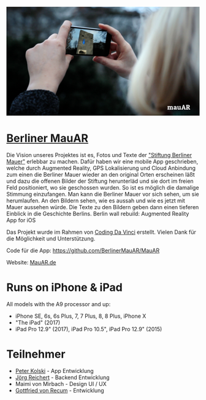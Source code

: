 ![MauAR usecase](fotoUsecase.png)

# [Berliner MauAR](http://mauar.de)
Die Vision unseres Projektes ist es, Fotos und Texte der ["Stiftung Berliner Mauer"](http://www.mauer-fotos.de) erlebbar zu machen. Dafür haben wir eine mobile App geschrieben, welche durch Augmented Reality, GPS Lokalisierung und Cloud Anbindung zum einen die Berliner Mauer wieder an den original Orten erscheinen läßt und dazu die offenen Bilder der Stiftung herunterläd und sie dort im freien Feld positioniert, wo sie geschossen wurden. So ist es möglich die damalige Stimmung einzufangen. Man kann die Berliner Mauer vor sich sehen, um sie herumlaufen. An den Bildern sehen, wie es aussah und wie es jetzt mit Mauer aussehen würde. Die Texte zu den Bildern geben dann einen tieferen Einblick in die Geschichte Berlins.
Berlin wall rebuild: Augmented Reality App for iOS

Das Projekt wurde im Rahmen von [Coding Da Vinci](https://codingdavinci.de) erstellt. Vielen Dank für die Möglichkeit und Unterstützung.

Code für die App: https://github.com/BerlinerMauAR/MauAR

Website: [MauAR.de](http://mauar.de)

# Runs on iPhone & iPad
All models with the A9 processor and up:

- iPhone SE, 6s, 6s Plus, 7, 7 Plus, 8, 8 Plus, iPhone X
- "The iPad" (2017)
- iPad Pro 12.9" (2017), iPad Pro 10.5", iPad Pro 12.9" (2015)

# Teilnehmer
- [Peter Kolski](https://github.com/BildPeter) - App Entwicklung
- [Jörg Reichert](https://github.com/orgs/BerlinerMauAR/people/joergreichert) - Backend Entwicklung
- Maimi von Mirbach - Design UI / UX
- [Gottfried von Recum](https://github.com/orgs/BerlinerMauAR/people/GvRecum) - Entwicklung

